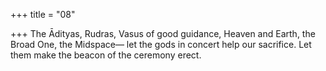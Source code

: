 +++
title = "08"

+++
The Ādityas, Rudras, Vasus of good guidance, Heaven and Earth, the  Broad One, the Midspace—
let the gods in concert help our sacrifice. Let them make the beacon of  the ceremony erect.